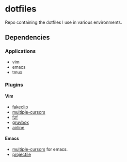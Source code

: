 # dotfiles

Repo containing the dotfiles I use in various environments.

## Dependencies

### Applications

  * vim
  * emacs
  * tmux

### Plugins

#### Vim

  * [fakeclip](https://github.com/kana/vim-fakeclip)
  * [multiple-cursors](https://github.com/terryma/vim-multiple-cursors)
  * [fzf](https://github.com/junegunn/fzf.vim)
  * [gruvbox](https://github.com/morhetz/gruvbox)
  * [airline](https://github.com/bling/vim-airline)

#### Emacs

  * [multiple-cursors](https://github.com/magnars/multiple-cursors.el) for emacs.
  * [projectile](http://batsov.com/projectile/)
